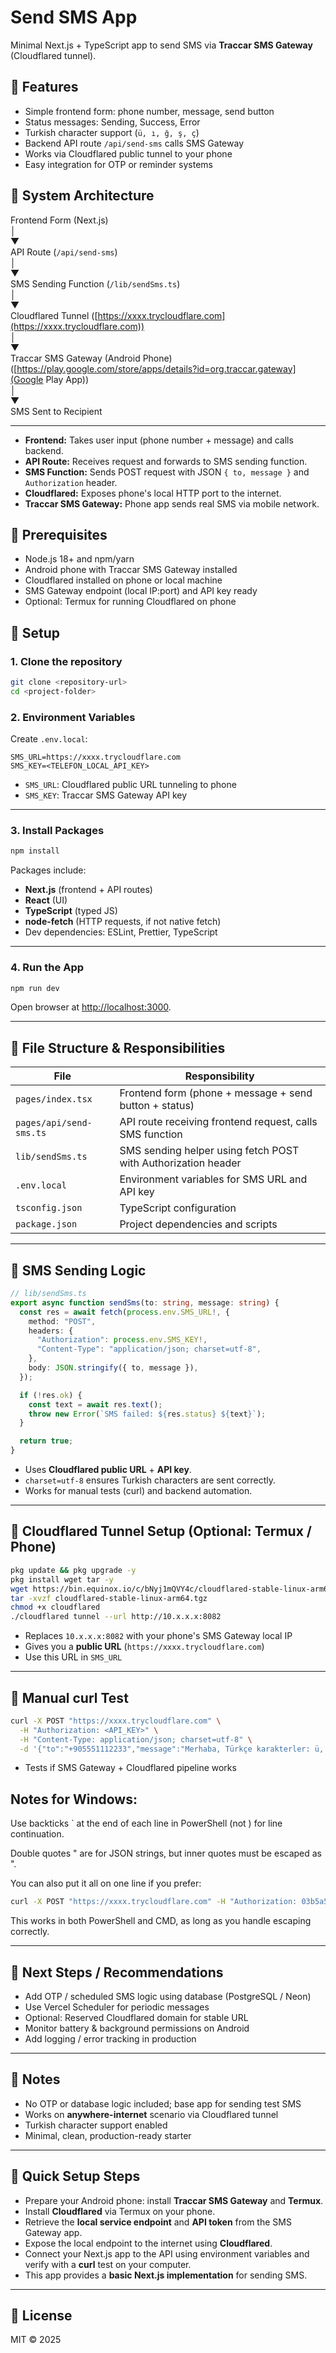 # Send SMS App

Minimal Next.js + TypeScript app to send SMS via **Traccar SMS Gateway** (Cloudflared tunnel).


## 🔹 Features
- Simple frontend form: phone number, message, send button
- Status messages: Sending, Success, Error
- Turkish character support (`ü, ı, ğ, ş, ç`)
- Backend API route `/api/send-sms` calls SMS Gateway
- Works via Cloudflared public tunnel to your phone
- Easy integration for OTP or reminder systems


## 🔹 System Architecture

Frontend Form (Next.js)  
│  
▼  
API Route (`/api/send-sms`)  
│  
▼  
SMS Sending Function (`/lib/sendSms.ts`)  
│  
▼  
Cloudflared Tunnel ([https://xxxx.trycloudflare.com](https://xxxx.trycloudflare.com))  
│  
▼  
Traccar SMS Gateway (Android Phone) ([https://play.google.com/store/apps/details?id=org.traccar.gateway](Google Play App))  
│  
▼  
SMS Sent to Recipient

---




- **Frontend:** Takes user input (phone number + message) and calls backend.
- **API Route:** Receives request and forwards to SMS sending function.
- **SMS Function:** Sends POST request with JSON `{ to, message }` and `Authorization` header.
- **Cloudflared:** Exposes phone's local HTTP port to the internet.
- **Traccar SMS Gateway:** Phone app sends real SMS via mobile network.



## 🔹 Prerequisites

- Node.js 18+ and npm/yarn
- Android phone with Traccar SMS Gateway installed
- Cloudflared installed on phone or local machine
- SMS Gateway endpoint (local IP:port) and API key ready
- Optional: Termux for running Cloudflared on phone



## 🔹 Setup

### 1. Clone the repository

```bash
git clone <repository-url>
cd <project-folder>
````

### 2. Environment Variables

Create `.env.local`:

```env
SMS_URL=https://xxxx.trycloudflare.com
SMS_KEY=<TELEFON_LOCAL_API_KEY>
```

* `SMS_URL`: Cloudflared public URL tunneling to phone
* `SMS_KEY`: Traccar SMS Gateway API key

---

### 3. Install Packages

```bash
npm install
```

Packages include:

* **Next.js** (frontend + API routes)
* **React** (UI)
* **TypeScript** (typed JS)
* **node-fetch** (HTTP requests, if not native fetch)
* Dev dependencies: ESLint, Prettier, TypeScript

---

### 4. Run the App

```bash
npm run dev
```

Open browser at [http://localhost:3000](http://localhost:3000).

---

## 🔹 File Structure & Responsibilities

| File                    | Responsibility                                                |
| ----------------------- | ------------------------------------------------------------- |
| `pages/index.tsx`       | Frontend form (phone + message + send button + status)        |
| `pages/api/send-sms.ts` | API route receiving frontend request, calls SMS function      |
| `lib/sendSms.ts`        | SMS sending helper using fetch POST with Authorization header |
| `.env.local`            | Environment variables for SMS URL and API key                 |
| `tsconfig.json`         | TypeScript configuration                                      |
| `package.json`          | Project dependencies and scripts                              |

---

## 🔹 SMS Sending Logic

```ts
// lib/sendSms.ts
export async function sendSms(to: string, message: string) {
  const res = await fetch(process.env.SMS_URL!, {
    method: "POST",
    headers: {
      "Authorization": process.env.SMS_KEY!,
      "Content-Type": "application/json; charset=utf-8",
    },
    body: JSON.stringify({ to, message }),
  });

  if (!res.ok) {
    const text = await res.text();
    throw new Error(`SMS failed: ${res.status} ${text}`);
  }

  return true;
}
```

* Uses **Cloudflared public URL** + **API key**.
* `charset=utf-8` ensures Turkish characters are sent correctly.
* Works for manual tests (curl) and backend automation.

---

## 🔹 Cloudflared Tunnel Setup (Optional: Termux / Phone)

```bash
pkg update && pkg upgrade -y
pkg install wget tar -y
wget https://bin.equinox.io/c/bNyj1mQVY4c/cloudflared-stable-linux-arm64.tgz
tar -xvzf cloudflared-stable-linux-arm64.tgz
chmod +x cloudflared
./cloudflared tunnel --url http://10.x.x.x:8082
```

* Replaces `10.x.x.x:8082` with your phone's SMS Gateway local IP
* Gives you a **public URL** (`https://xxxx.trycloudflare.com`)
* Use this URL in `SMS_URL`

---

## 🔹 Manual curl Test

```bash
curl -X POST "https://xxxx.trycloudflare.com" \
  -H "Authorization: <API_KEY>" \
  -H "Content-Type: application/json; charset=utf-8" \
  -d '{"to":"+905551112233","message":"Merhaba, Türkçe karakterler: ü, ı, ğ"}'
```

* Tests if SMS Gateway + Cloudflared pipeline works

## Notes for Windows:

Use backticks ` at the end of each line in PowerShell (not \) for line continuation.

Double quotes " are for JSON strings, but inner quotes must be escaped as \".

You can also put it all on one line if you prefer:

```bash
curl -X POST "https://xxxx.trycloudflare.com" -H "Authorization: 03b5a583-ce58-40fa-9f33-8d055f7941d9" -H "Content-Type: application/json; charset=utf-8" -d "{\"to\":\"+905551112233\",\"message\":\"Merhaba, Türkçe karakterler: ü, ı, ğ\"}"
```

This works in both PowerShell and CMD, as long as you handle escaping correctly.

---

## 🔹 Next Steps / Recommendations

* Add OTP / scheduled SMS logic using database (PostgreSQL / Neon)
* Use Vercel Scheduler for periodic messages
* Optional: Reserved Cloudflared domain for stable URL
* Monitor battery & background permissions on Android
* Add logging / error tracking in production

---

## 🔹 Notes

* No OTP or database logic included; base app for sending test SMS
* Works on **anywhere-internet** scenario via Cloudflared tunnel
* Turkish character support enabled
* Minimal, clean, production-ready starter

---

## 🔹 Quick Setup Steps
* Prepare your Android phone: install **Traccar SMS Gateway** and **Termux**.
* Install **Cloudflared** via Termux on your phone.
* Retrieve the **local service endpoint** and **API token** from the SMS Gateway app.
* Expose the local endpoint to the internet using **Cloudflared**.
* Connect your Next.js app to the API using environment variables and verify with a **curl** test on your computer.
* This app provides a **basic Next.js implementation** for sending SMS.



---

## 🔹 License

MIT © 2025